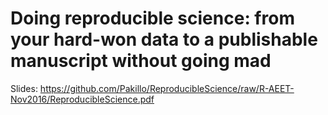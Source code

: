 # Doing reproducible science: from your hard-won data to a publishable manuscript without going mad

Slides: https://github.com/Pakillo/ReproducibleScience/raw/R-AEET-Nov2016/ReproducibleScience.pdf

